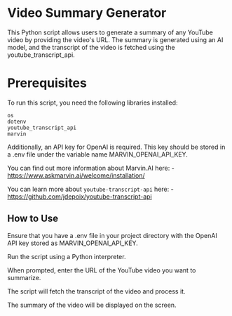 # Video Summary Generator

This Python script allows users to generate a summary of any YouTube video 
by providing the video's URL. The summary is generated using an AI model, 
and the transcript of the video is fetched using the youtube_transcript_api.

# Prerequisites

To run this script, you need the following libraries installed:

    os
    dotenv
    youtube_transcript_api
    marvin

Additionally, an API key for OpenAI is required. This key should be stored 
in a .env file under the variable name MARVIN_OPENAI_API_KEY.

You can find out more information about Marvin.AI here: 
    - https://www.askmarvin.ai/welcome/installation/

You can learn more about `youtube-transcript-api` here: 
    - https://github.com/jdepoix/youtube-transcript-api

## How to Use

Ensure that you have a .env file in your project directory with the 
OpenAI API key stored as MARVIN_OPENAI_API_KEY.

Run the script using a Python interpreter.

When prompted, enter the URL of the YouTube video you want to 
summarize.

The script will fetch the transcript of the video and process it.

The summary of the video will be displayed on the screen.
